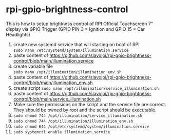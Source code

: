 # rpi-gpio-brightness-control
This is how to setup brightness control of RPI Official Touchscreen 7" display via GPIO Trigger (GPIO PIN 3 = Ignition and GPIO 15 = Car Headlights)

1. create new systemd service that will starting on boot of RPI   
`sudo nano /etc/systemd/system/illumination.service`
2. paste content of https://github.com/slavojoi/rpi-gpio-brightness-control/blob/main/illumination.service   
3. create variable file   
`sudo nano /opt/illumination/illumination_env.sh`
5. paste content of https://github.com/slavojoi/rpi-gpio-brightness-control/blob/main/illumination_env.sh
6. create script
`sudo nano /opt/illumination/service_illumination.sh`
7. paste content of https://github.com/slavojoi/rpi-gpio-brightness-control/blob/main/service_illumination.sh
8. Make sure the permissions on the script and the service file are correct. They should be owned by root and the script should be executable.   
9. `sudo chmod 744 /opt/illumination/service_illumination.sh`
10. `sudo chmod 744 /opt/illumination/illumination_env.sh`
11. `sudo chmod 644 /opt/etc/systemd/system/illumination.service`
12. `sudo systemctl enable illumination.service`
